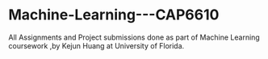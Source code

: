 # Machine-Learning---CAP6610
All Assignments and Project submissions done as part of Machine Learning coursework ,by Kejun Huang at University of Florida.
